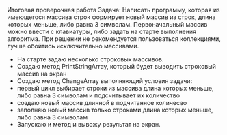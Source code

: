 Итоговая проверочная работа
Задача: Написать программу, которая из имеющегося массива строк формирует новый массив из строк, длина которых меньше, либо равна 3 символам. Первоначальный массив можно ввести с клавиатуры, либо задать на старте выполнения алгоритма. При решении не рекомендуется пользоваться коллекциями, лучше обойтись исключительно массивами.

* На старте задаю несколько строковых массивов.
* Создаю метод PrintStringArray, который будет выводить строковый массив на экран
* Создаю метод ChangeArray выполняющий условия задачи:
* первый цикл выбирает строки из массива длина которых меньше, либо равна 3 символам и подсчитывает их количество
* создаю новый массив длинной в подчитанное количесво
* заполняю новый массив только строками длина которых меньше, либо равна 3 символам
* Запускаю и метод и вывожу результат на экран.
